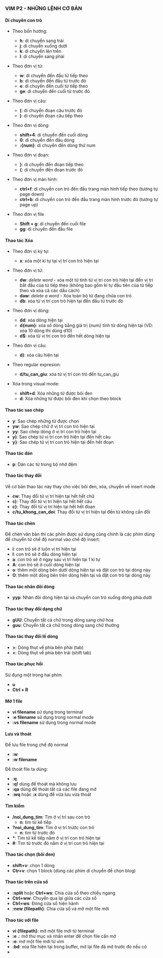 ### VIM P2 - NHỮNG LỆNH CƠ BẢN

#### Di chuyển con trỏ
* Theo bốn hướng:
    * **h**: di chuyển sang trái 
    * **j**: di chuyển xuống dưới 
    * **k**: di chuyển lên trên
    * **l**: di chuyển sang phải 

* Theo đơn vị từ:
    * **w**: di chuyển đến đầu từ tiếp theo
    * **b**: di chuyển đến đầu từ trước đó
    * **e**: di chuyển đến cuối từ tiếp theo
    * **ge**: di chuyển đến cuối từ trước đó

* Theo đơn vị câu:
    * **(**: di chuyển đoạn câu trước đó
    * **)**: di chuyển đoạn câu tiếp theo

* Theo đơn vị dòng:
    * **shift+4**: di chuyển đến cuối dòng
    * **0**: di chuyển đến đầu dòng
    * **:{num}**: di chuyển đến dòng thứ num

* Theo đơn vị đoạn:
    * **}**: di chuyển đến đoạn tiếp theo
    * **{**: di chuyển đến đoạn trước đó

* Theo đơn vị màn hình:
    * **ctrl+f**: di chuyển con trỏ đến đầu trang màn hình tiếp theo (tương tự page down)
    * **ctrl+b**: di chuyển con trỏ đến đầu trang màn hình trước đó (tương tự page up)

* Theo đơn vị file
    * **Shift + g**: di chuyển đến cuối file
    * **gg**: di chuyển đến đầu file

#### Thao tác Xóa
* Theo đơn vị ký tự:
    * **x**: xóa một kí tự tại vị trí con trỏ hiện tại

* Theo đơn vị từ:
    * **dw**: *delete word* - xóa một từ tính từ vị trí con trỏ hiện tại đến vị trí bắt đầu của từ tiếp theo (không bao gồm kí tự đầu tiên của từ tiếp theo và xóa cả các dấu cách)
    * **daw**: *delete a word* - Xóa toàn bộ từ đang chứa con trỏ
    * **db**: xóa từ vị trí con trỏ hiện tại đến đầu từ trước đó

* Theo đơn vị dòng:    
    * **dd**: xóa dòng hiện tại
    * **d{num}**: xóa số dòng bằng giá trị {num} tính từ dòng hiện tại (VD: xóa 10 dòng thì dùng d10)
    * **d$**: xóa từ vị trí con trỏ đến hết dòng hiện tại
    
* Theo đơn vị câu:    
    * **d)**: xóa câu hiện tại

* Theo regular expresion:    
    * **d/tu_can_giu**: xóa từ vị trí con trỏ đến tu_can_giu

* Xóa trong visual mode:    
    * **shift+d**: Xóa những từ được bôi đen
    * **d**: Xóa những từ được bôi đen khi chọn theo block

#### Thao tác sao chép
* **y**: Sao chép những từ được chọn
* **yw**: Sao chép chữ ở vị trí con trỏ hiện tại
* **yy**: Sao chép dòng ở vị trí con trỏ hiện tại
* **y)**: Sao chép từ vị trí con trỏ hiện tại đến hết câu
* **y}**: Sao chép từ vị trí con trỏ hiện tại đến hết đoạn

#### Thao tác dán
* **p**: Dán các từ trong bộ nhớ đệm

#### Thao tác thay đổi
Về cơ bản thao tác này thay cho việc bôi đen, xóa, chuyển về insert mode
* **cw**: Thay đổi từ vị trí hiện tại hết hết chữ
* **c)**: Thay đổi từ vị trí hiện tại hết hết câu
* **c}**: Thay đổi từ vị trí hiện tại hết hết đoạn
* **c/tu_khong_can_doi**: Thay đổi từ vị trí hiện tại đến từ không cần đổi

#### Thao tác chèn
Để chèn văn bản thì các phím được sử dụng cũng chính là các phím dùng để chuyển từ chế độ normal vào chế độ insert:

* **i**: con trỏ sẽ ở luôn vị trí hiện tại
* **I**: con trỏ sẽ ở đầu dòng hiện tại
* **a**: con trỏ sẽ ở ngay sau vị trí hiện tại 1 kí tự
* **A**: con trỏ sẽ ở cuối dòng hiện tại
* **o**: thêm một dòng bên dưới dòng hiện tại và đặt con trỏ tại dòng này
* **O**: thêm một dòng bên trên dòng hiện tại và đặt con trỏ tại dòng này

#### Thao tác nhân đôi dòng
* **yyp**: Nhân đôi dòng hiện tại và chuyển con trỏ xuống dòng phía dưới

#### Thao tác thay đổi dạng chữ
* **gUU**: Chuyển tất cả chữ trong dòng sang chữ hoa
* **guu**: Chuyển tất cả chữ trong dòng sang chữ thường

#### Thao tác thay đổi lề dòng
* **>**: Dòng thụt về phía bên phải (tab)
* **<**: Dòng thụt về phía bên trái (shift tab)

#### Thao tác phục hồi
Sử đụng một trong hai phím
* **u**
* **Ctrl + R**

#### Mở  1 file
* **vi filename** sử dụng trong terminal
* **:e filename** sử dụng trong normal mode
* **:vs filename** sử dụng trong normal mode

#### Lưu và thoát
Để lưu file trong chế độ normal
* **:w**
* **:w filename**

Để thoát file ta dùng:
* **:q**
* **:q!** dùng để thoát mà không lưu
* **:qa** dùng để thoát tất cả các file đang mở
* **:wq** hoặc **:x**  dùng để vừa lưu vừa thoát

#### Tìm kiếm
* **/noi_dung_tim**: Tìm ở vị trí sau con trỏ
    * **n**: tìm từ kế tiếp
* **?noi_dung_tim**: Tìm ở vị trí trước con trỏ
    * **n**: tìm từ trước đó
* **\***: Tìm từ kế tiếp nằm ở vị trí con trỏ hiện tại 
* **#**: Tìm từ trước đó nằm ở vị trí con trỏ hiện tại 
 
#### Thao tác chọn (bôi đen)
* **shift+v**: chọn 1 dòng
* **Ctr+v**: chọn 1 block (dùng các phím di chuyển để  chọn blog)

#### Thao tác trên cửa sổ
* **:split** hoặc **Ctrl+ws**: Chia cửa sổ theo chiều ngang
* **Ctrl+ww**: Chuyển qua lại giữa các cửa sổ
* **Ctrl+ws**: Đóng cửa sổ hiện hành
* **:new {filepath}**: Chia cửa sổ và mở một file mới


#### Thao tác với file
* **vi {filepath}**: mở một file mới từ terminal
* **:e .**: mở thư mục và nhấn enter để chọn file cần mở
* **:e**: mở một file mới từ vim
* **:bd**: xóa file hiện tại trong buffer, mở lại file đã mở trước đó nếu có
* 